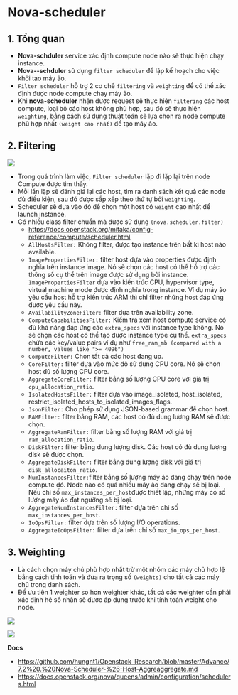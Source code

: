 # Nova-scheduler
## 1. Tổng quan
- **Nova-schduler** service xác định compute node nào sẽ thực hiện chạy instance.
- **Nova--schduler** sử dụng `filter scheduler` để lập kế hoạch cho việc khởi tạo máy ảo. 
- `Filter scheduler` hỗ trợ 2 cơ chế `filtering` và `weighting` để có thể xác định được node compute chạy máy ảo.
- Khi **nova-scheduler** nhận được request sẽ thực hiện `filtering` các host compute, loại bỏ các host không phù hợp, sau đó sẽ thực hiện `weighting`, bằng cách sử dụng thuật toán sẽ lựa chọn ra node compute phù hợp nhất `(weight cao nhất)` để tạo máy ảo.

## 2. Filtering

![](https://github.com/trangnth/Timhieu_Openstack/raw/master/img/16.png)

- Trong quá trình làm việc, `Filter scheduler` lặp đi lặp lại trên node Compute được tìm thấy.
- Mỗi lần lặp sẽ đánh giá lại các host, tìm ra danh sách kết quả các node đủ điều kiện, sau đó được sắp xếp theo thứ tự bởi `weighting`.
- Scheduler sẽ dựa vào đó để chọn một host có `weight` cao nhất để launch instance.
- Có nhiều class filter chuẩn mà được sử dụng `(nova.scheduler.filter)`
  + https://docs.openstack.org/mitaka/config-reference/compute/scheduler.html
  + `AllHostsFilter:` Không filter, được tạo instance trên bất kì host nào available.
  + `ImagePropertiesFilter:` filter host dựa vào properties được định nghĩa trên instance image. Nó sẽ chọn các host có thể hỗ trợ các thông số cụ thể trên image được sử dụng bởi instance. `ImagePropertiesFilter` dựa vào kiến trúc CPU, hypervisor type, virtual machine mode được định nghĩa trong instance. Ví dụ máy ảo yêu cầu host hỗ trợ kiến trúc ARM thì chỉ filter những host đáp ứng được yêu cầu này.
  + `AvailabilityZoneFilter:` filter dựa trên availability zone.
  + `ComputeCapabilitiesFilter:` Kiểm tra xem host compute service có đủ khả năng đáp ứng các `extra_specs` với instance type không. Nó sẽ chọn các host có thể tạo được instance type cụ thể. `extra_specs` chứa các key/value pairs ví dụ như `free_ram_mb (compared with a number, values like ">= 4096")`
  + `ComputeFilter:` Chọn tất cả các host đang up.
  + `CoreFilter:` filter dựa vào mức độ sử dụng CPU core. Nó sẽ chọn host đủ số lượng CPU core.
  + `AggregateCoreFilter:` filter bằng số lượng CPU core với giá trị `cpu_allocation_ratio`.
  + `IsolatedHostsFilter:` filter dựa vào image_isolated, host_isolated, restrict_isolated_hosts_to_isolated_images_flags.
  + `JsonFilter:` Cho phép sử dụng JSON-based grammar để chọn host.
  + `RAMFilter:` filter bằng RAM, các host có đủ dung lượng RAM sẽ được chọn.
  + `AggregateRamFilter:` filter bằng số lượng RAM với giá trị `ram_allocation_ratio`.
  + `DiskFilter:` filter bằng dung lượng disk. Các host có đủ dung lượng disk sẽ được chọn.
  + `AggregateDiskFilter:` filter bằng dung lượng disk với giá trị `disk_allocaiton_ratio`.
  + `NumInstancesFilter:`filter bằng số lượng máy ảo đang chạy trên node compute đó. Node nào có quá nhiều máy ảo đang chạy sẽ bị loại. Nếu chỉ số `max_instances_per_host`được thiết lập, những máy có số lượng máy ảo đạt ngưỡng sẽ bị loại.
  + `AggregateNumInstancesFilter:` filter dựa trên chỉ số `max_instances_per_host`.
  + `IoOpsFilter:` filter dựa trên số lượng I/O operations.
  + `AggregateIoOpsFilter:` filter dựa trên chỉ số `max_io_ops_per_host`.


## 3. Weighting
- Là cách chọn máy chủ phù hợp nhất trừ một nhóm các máy chủ hợp lệ bằng cách tính toán và đưa ra trọng số `(weights)` cho tất cả các máy chủ trong danh sách.
- Để ưu tiên 1 weighter so hơn weighter khác, tất cả các weighter cần phải xác định hệ số nhân sẽ được áp dụng trước khi tính toán weight cho node.

![](https://github.com/trangnth/Timhieu_Openstack/raw/master/img/17.png)

![](https://i.ibb.co/QnzhJsT/Screenshot-from-2021-05-10-09-39-19.png)



__Docs__
- https://github.com/hungnt1/Openstack_Research/blob/master/Advance/7.2%20.%20Nova-Scheduler-%26-Host-Aggreaggregate.md
- https://docs.openstack.org/nova/queens/admin/configuration/schedulers.html